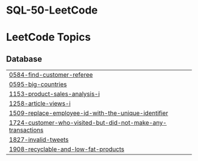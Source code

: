 # SQL-50-LeetCode
<!---LeetCode Topics Start-->
# LeetCode Topics
## Database
|  |
| ------- |
| [0584-find-customer-referee](https://github.com/Aniso13/SQL-50-LeetCode/tree/master/0584-find-customer-referee) |
| [0595-big-countries](https://github.com/Aniso13/SQL-50-LeetCode/tree/master/0595-big-countries) |
| [1153-product-sales-analysis-i](https://github.com/Aniso13/SQL-50-LeetCode/tree/master/1153-product-sales-analysis-i) |
| [1258-article-views-i](https://github.com/Aniso13/SQL-50-LeetCode/tree/master/1258-article-views-i) |
| [1509-replace-employee-id-with-the-unique-identifier](https://github.com/Aniso13/SQL-50-LeetCode/tree/master/1509-replace-employee-id-with-the-unique-identifier) |
| [1724-customer-who-visited-but-did-not-make-any-transactions](https://github.com/Aniso13/SQL-50-LeetCode/tree/master/1724-customer-who-visited-but-did-not-make-any-transactions) |
| [1827-invalid-tweets](https://github.com/Aniso13/SQL-50-LeetCode/tree/master/1827-invalid-tweets) |
| [1908-recyclable-and-low-fat-products](https://github.com/Aniso13/SQL-50-LeetCode/tree/master/1908-recyclable-and-low-fat-products) |
<!---LeetCode Topics End-->